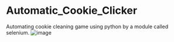 # Automatic_Cookie_Clicker
Automating cookie cleaning game using python by a module called selenium.
![image](https://user-images.githubusercontent.com/114987949/219101040-b6270f30-cfc0-48d2-a97e-d414cd7ff6e7.png)
